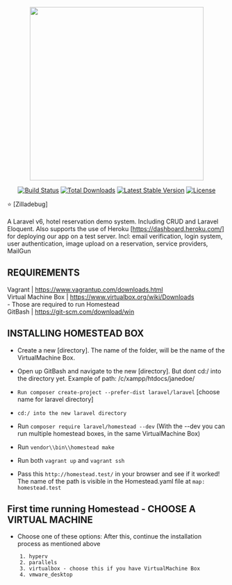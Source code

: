 <p align="center"><img src="https://res.cloudinary.com/dtfbvvkyp/image/upload/v1566331377/laravel-logolockup-cmyk-red.svg" width="400"></p>

<p align="center">
<a href="https://travis-ci.org/laravel/framework"><img src="https://travis-ci.org/laravel/framework.svg" alt="Build Status"></a>
<a href="https://packagist.org/packages/laravel/framework"><img src="https://poser.pugx.org/laravel/framework/d/total.svg" alt="Total Downloads"></a>
<a href="https://packagist.org/packages/laravel/framework"><img src="https://poser.pugx.org/laravel/framework/v/stable.svg" alt="Latest Stable Version"></a>
<a href="https://packagist.org/packages/laravel/framework"><img src="https://poser.pugx.org/laravel/framework/license.svg" alt="License"></a>
</p>

:star:
[Zilladebug] <br/><br/> A Laravel v6, hotel reservation demo system. Including CRUD and Laravel Eloquent. 
Also supports the use of Heroku [https://dashboard.heroku.com/] for deploying our app on a test server. 
    Incl: email verification, login system, user authentication, 
    image upload on a reservation, service providers, MailGun

## REQUIREMENTS

Vagrant | https://www.vagrantup.com/downloads.html <br/>
Virtual Machine Box | https://www.virtualbox.org/wiki/Downloads <br/>
    - Those are required to run Homestead <br/>
GitBash | https://git-scm.com/download/win <br/>

## INSTALLING HOMESTEAD BOX 
- Create a new [directory]. The name of the folder, will be the 
  name of the VirtualMachine Box.
  
- Open up GitBash and navigate to the new [directory]. But dont cd:/ into the directory yet.
    Example of path:
            /c/xampp/htdocs/janedoe/
            
- `Run composer create-project --prefer-dist laravel/laravel` [choose name for laravel directory]

- `cd:/ into the new laravel directory`

- Run `composer require laravel/homestead --dev` 
  (With the --dev you can run multiple homestead boxes, in the same VirtualMachine Box)
  
- Run `vendor\\bin\\homestead make`

- Run both `vagrant up` and `vagrant ssh`
- Pass this `http://homestead.test/` in your browser and see if it worked!
    The name of the path is visible in the Homestead.yaml file at `map: homestead.test`

## First time running Homestead - CHOOSE A VIRTUAL MACHINE 
- Choose one of these options:
  After this, continue the installation process as mentioned above
```
    1. hyperv
    2. parallels
    3. virtualbox - choose this if you have VirtualMachine Box
    4. vmware_desktop

```

